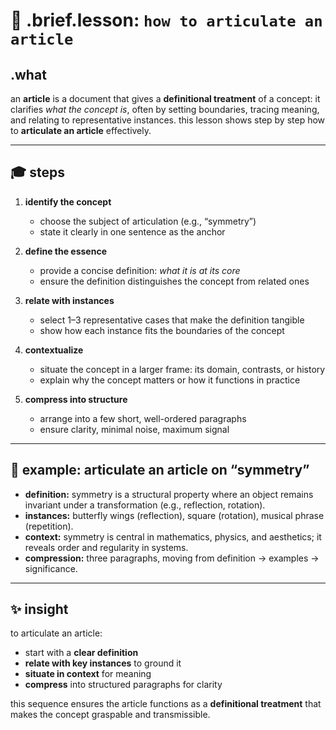 # 🧩 .brief.lesson: `how to articulate an article`

## .what
an **article** is a document that gives a **definitional treatment** of a concept: it clarifies *what the concept is*, often by setting boundaries, tracing meaning, and relating to representative instances.
this lesson shows step by step how to **articulate an article** effectively.

---

## 🎓 steps

1. **identify the concept**
   - choose the subject of articulation (e.g., “symmetry”)
   - state it clearly in one sentence as the anchor

2. **define the essence**
   - provide a concise definition: *what it is at its core*
   - ensure the definition distinguishes the concept from related ones

3. **relate with instances**
   - select 1–3 representative cases that make the definition tangible
   - show how each instance fits the boundaries of the concept

4. **contextualize**
   - situate the concept in a larger frame: its domain, contrasts, or history
   - explain why the concept matters or how it functions in practice

5. **compress into structure**
   - arrange into a few short, well-ordered paragraphs
   - ensure clarity, minimal noise, maximum signal

---

## 📌 example: articulate an article on “symmetry”

- **definition:** symmetry is a structural property where an object remains invariant under a transformation (e.g., reflection, rotation).
- **instances:** butterfly wings (reflection), square (rotation), musical phrase (repetition).
- **context:** symmetry is central in mathematics, physics, and aesthetics; it reveals order and regularity in systems.
- **compression:** three paragraphs, moving from definition → examples → significance.

---

## ✨ insight
to articulate an article:
- start with a **clear definition**
- **relate with key instances** to ground it
- **situate in context** for meaning
- **compress** into structured paragraphs for clarity

this sequence ensures the article functions as a **definitional treatment** that makes the concept graspable and transmissible.
